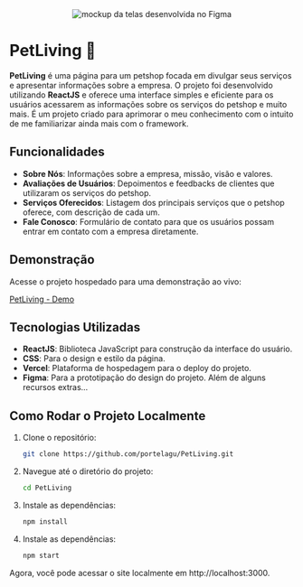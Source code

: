 <div align="center"> 
<img src="./assets/imagens/Preview.png" alt="mockup da telas desenvolvida no Figma">
</div>

# PetLiving 🐶

**PetLiving** é uma página para um petshop focada em divulgar seus serviços e apresentar informações sobre a empresa. O projeto foi desenvolvido utilizando **ReactJS** e oferece uma interface simples e eficiente para os usuários acessarem as informações sobre os serviços do petshop e muito mais. É um projeto criado para aprimorar o meu conhecimento com o intuito de me familiarizar ainda mais com o framework.

## Funcionalidades

- **Sobre Nós**: Informações sobre a empresa, missão, visão e valores.
- **Avaliações de Usuários**: Depoimentos e feedbacks de clientes que utilizaram os serviços do petshop.
- **Serviços Oferecidos**: Listagem dos principais serviços que o petshop oferece, com descrição de cada um.
- **Fale Conosco**: Formulário de contato para que os usuários possam entrar em contato com a empresa diretamente.

## Demonstração

Acesse o projeto hospedado para uma demonstração ao vivo:

[PetLiving - Demo](https://pet-living.vercel.app/)

## Tecnologias Utilizadas

- **ReactJS**: Biblioteca JavaScript para construção da interface do usuário.
- **CSS**: Para o design e estilo da página.
- **Vercel**: Plataforma de hospedagem para o deploy do projeto.
- **Figma**: Para a prototipação do design do projeto.
Além de alguns recursos extras...

## Como Rodar o Projeto Localmente

1. Clone o repositório:
   ```bash
   git clone https://github.com/portelagu/PetLiving.git

2. Navegue até o diretório do projeto:
   ```bash
   cd PetLiving

3. Instale as dependências:
   ```bash
   npm install

4. Instale as dependências:
   ```bash
   npm start

Agora, você pode acessar o site localmente em http://localhost:3000.